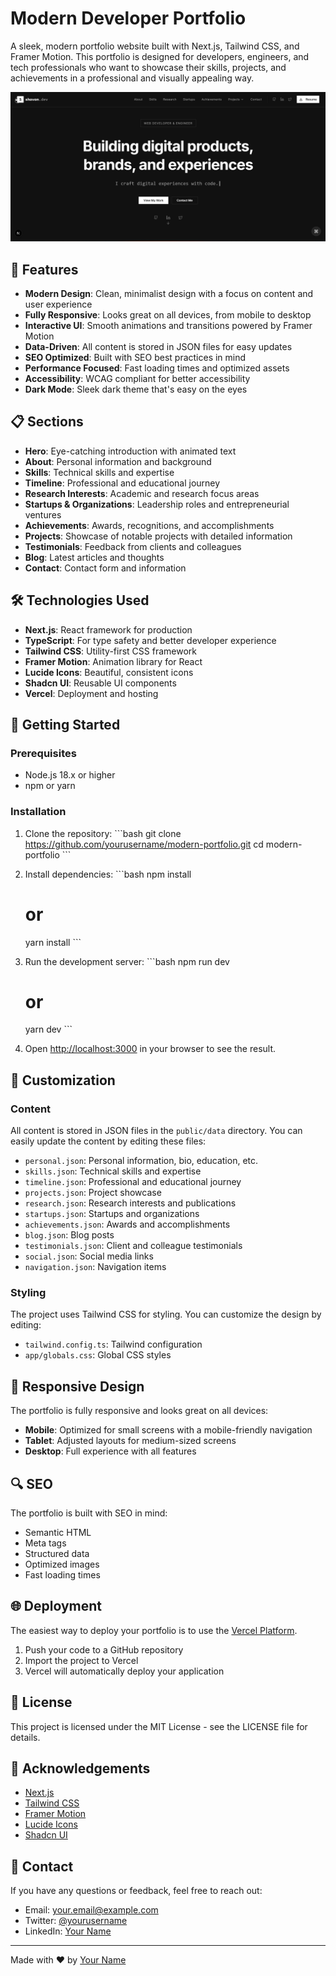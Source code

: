 # Modern Developer Portfolio

A sleek, modern portfolio website built with Next.js, Tailwind CSS, and Framer Motion. This portfolio is designed for developers, engineers, and tech professionals who want to showcase their skills, projects, and achievements in a professional and visually appealing way.

![Portfolio Preview](preview.png)

## 🌟 Features

- **Modern Design**: Clean, minimalist design with a focus on content and user experience
- **Fully Responsive**: Looks great on all devices, from mobile to desktop
- **Interactive UI**: Smooth animations and transitions powered by Framer Motion
- **Data-Driven**: All content is stored in JSON files for easy updates
- **SEO Optimized**: Built with SEO best practices in mind
- **Performance Focused**: Fast loading times and optimized assets
- **Accessibility**: WCAG compliant for better accessibility
- **Dark Mode**: Sleek dark theme that's easy on the eyes

## 📋 Sections

- **Hero**: Eye-catching introduction with animated text
- **About**: Personal information and background
- **Skills**: Technical skills and expertise
- **Timeline**: Professional and educational journey
- **Research Interests**: Academic and research focus areas
- **Startups & Organizations**: Leadership roles and entrepreneurial ventures
- **Achievements**: Awards, recognitions, and accomplishments
- **Projects**: Showcase of notable projects with detailed information
- **Testimonials**: Feedback from clients and colleagues
- **Blog**: Latest articles and thoughts
- **Contact**: Contact form and information

## 🛠️ Technologies Used

- **Next.js**: React framework for production
- **TypeScript**: For type safety and better developer experience
- **Tailwind CSS**: Utility-first CSS framework
- **Framer Motion**: Animation library for React
- **Lucide Icons**: Beautiful, consistent icons
- **Shadcn UI**: Reusable UI components
- **Vercel**: Deployment and hosting

## 🚀 Getting Started

### Prerequisites

- Node.js 18.x or higher
- npm or yarn

### Installation

1. Clone the repository:
   \`\`\`bash
   git clone https://github.com/yourusername/modern-portfolio.git
   cd modern-portfolio
   \`\`\`

2. Install dependencies:
   \`\`\`bash
   npm install
   # or
   yarn install
   \`\`\`

3. Run the development server:
   \`\`\`bash
   npm run dev
   # or
   yarn dev
   \`\`\`

4. Open [http://localhost:3000](http://localhost:3000) in your browser to see the result.

## 📝 Customization

### Content

All content is stored in JSON files in the `public/data` directory. You can easily update the content by editing these files:

- `personal.json`: Personal information, bio, education, etc.
- `skills.json`: Technical skills and expertise
- `timeline.json`: Professional and educational journey
- `projects.json`: Project showcase
- `research.json`: Research interests and publications
- `startups.json`: Startups and organizations
- `achievements.json`: Awards and accomplishments
- `blog.json`: Blog posts
- `testimonials.json`: Client and colleague testimonials
- `social.json`: Social media links
- `navigation.json`: Navigation items

### Styling

The project uses Tailwind CSS for styling. You can customize the design by editing:

- `tailwind.config.ts`: Tailwind configuration
- `app/globals.css`: Global CSS styles

## 📱 Responsive Design

The portfolio is fully responsive and looks great on all devices:

- **Mobile**: Optimized for small screens with a mobile-friendly navigation
- **Tablet**: Adjusted layouts for medium-sized screens
- **Desktop**: Full experience with all features

## 🔍 SEO

The portfolio is built with SEO in mind:

- Semantic HTML
- Meta tags
- Structured data
- Optimized images
- Fast loading times

## 🌐 Deployment

The easiest way to deploy your portfolio is to use the [Vercel Platform](https://vercel.com/new).

1. Push your code to a GitHub repository
2. Import the project to Vercel
3. Vercel will automatically deploy your application

## 📄 License

This project is licensed under the MIT License - see the LICENSE file for details.

## 🙏 Acknowledgements

- [Next.js](https://nextjs.org/)
- [Tailwind CSS](https://tailwindcss.com/)
- [Framer Motion](https://www.framer.com/motion/)
- [Lucide Icons](https://lucide.dev/)
- [Shadcn UI](https://ui.shadcn.com/)

## 📧 Contact

If you have any questions or feedback, feel free to reach out:

- Email: your.email@example.com
- Twitter: [@yourusername](https://twitter.com/yourusername)
- LinkedIn: [Your Name](https://linkedin.com/in/yourname)

---

Made with ❤️ by [Your Name](https://yourportfolio.com)
